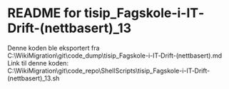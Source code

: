 # README for tisip_Fagskole-i-IT‐Drift-(nettbasert)_13
Denne koden ble eksportert fra C:\WikiMigration\git\code_dump\tisip_Fagskole-i-IT‐Drift-(nettbasert).md
Link til denne koden: C:\WikiMigration\git\code_repo\ShellScripts\tisip_Fagskole-i-IT‐Drift-(nettbasert)_13.sh
